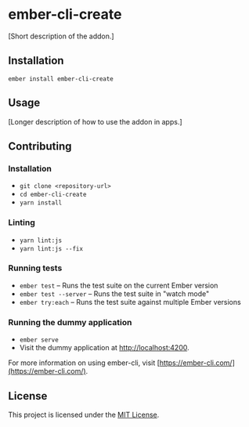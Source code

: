 ember-cli-create
==============================================================================

[Short description of the addon.]

Installation
------------------------------------------------------------------------------

```
ember install ember-cli-create
```


Usage
------------------------------------------------------------------------------

[Longer description of how to use the addon in apps.]


Contributing
------------------------------------------------------------------------------

### Installation

* `git clone <repository-url>`
* `cd ember-cli-create`
* `yarn install`

### Linting

* `yarn lint:js`
* `yarn lint:js --fix`

### Running tests

* `ember test` – Runs the test suite on the current Ember version
* `ember test --server` – Runs the test suite in "watch mode"
* `ember try:each` – Runs the test suite against multiple Ember versions

### Running the dummy application

* `ember serve`
* Visit the dummy application at [http://localhost:4200](http://localhost:4200).

For more information on using ember-cli, visit [https://ember-cli.com/](https://ember-cli.com/).

License
------------------------------------------------------------------------------

This project is licensed under the [MIT License](LICENSE.md).
